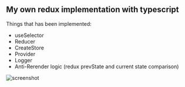 ## My own redux implementation with typescript

Things that has been implemented:

- useSelector
- Reducer
- CreateStore
- Provider
- Logger
- Anti-Rerender logic (redux prevState and current state comparison)

![screenshot](https://i.imgur.com/nMGUQqA.png)
